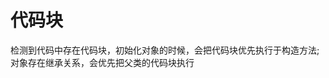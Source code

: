 <!--
 * @Descripttion: 
 * @version: 
 * @Author: naxiaozi
 * @Date: 2022-06-27 08:44:19
 * @LastEditors: 
 * @LastEditTime: 2022-06-27 08:46:17
-->
# 代码块
检测到代码中存在代码块，初始化对象的时候，会把代码块优先执行于构造方法;   
对象存在继承关系，会优先把父类的代码块执行